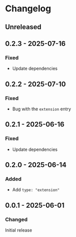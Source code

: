 # Changelog

## Unreleased

## 0.2.3 - 2025-07-16

### Fixed

- Update dependencies

## 0.2.2 - 2025-07-10

### Fixed

- Bug with the `extension` entry

## 0.2.1 - 2025-06-16

### Fixed

- Update dependencies

## 0.2.0 - 2025-06-14

### Added

- Add `type: "extension"`

## 0.0.1 - 2025-06-01

### Changed

Initial release
